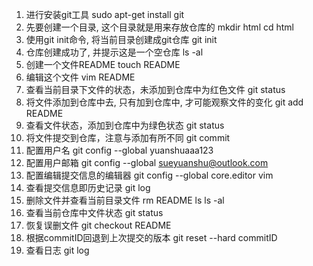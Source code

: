 1. 进行安装git工具 sudo apt-get install git
2. 先要创建一个目录, 这个目录就是用来存放仓库的 mkdir html cd html
3. 使用git init命令, 将当前目录创建成git仓库 git init
4. 仓库创建成功了, 并提示这是一个空仓库 ls -al
5. 创建一个文件README touch README
6. 编辑这个文件 vim README
7. 查看当前目录下文件的状态，未添加到仓库中为红色文件 git status
8. 将文件添加到仓库中去, 只有加到仓库中, 才可能观察文件的变化 git add README
9. 查看文件状态，添加到仓库中为绿色状态 git status
10. 将文件提交到仓库，注意与添加有所不同 git commit
11. 配置用户名 git config --global yuanshuaaa123
12. 配置用户邮箱 git config --global sueyuanshu@outlook.com
13. 配置编辑提交信息的编辑器 git config --global core.editor vim
14. 查看提交信息即历史记录 git log
15. 删除文件并查看当前目录文件 rm README ls ls -al
16. 查看当前仓库中文件状态 git status
17. 恢复误删文件 git checkout README
18. 根据commitID回退到上次提交的版本 git reset --hard commitID
19. 查看日志 git log
